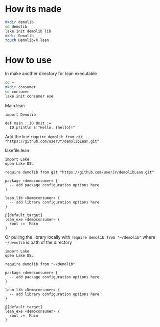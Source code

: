 # How its made

```bash
mkdir demolib
cd demolib
lake init demolib lib
mkdir Demolib
touch Demolib/X.lean
```

# How to use

In make another directory for lean executable

```bash
cd ~
mkdir consumer
cd consumer
lake init consumer exe
```

Main.lean

```
import Demolib

def main : IO Unit :=
  IO.println s!"Hello, {hello}!"
```

Add the line `require demolib from git "https://github.com/userJY/demolibLean.git"`

lakefile.lean

```
import Lake
open Lake DSL

require demolib from git "https://github.com/userJY/demolibLean.git"

package «democonsumer» {
  -- add package configuration options here
}

lean_lib «Democonsumer» {
  -- add library configuration options here
}

@[default_target]
lean_exe «democonsumer» {
  root := `Main
}
```

Or pulling the library locally with `require demolib from "~/demolib"` where `~/demolib` is path of the directory 

```
import Lake
open Lake DSL

require demolib from "~/demolib"

package «democonsumer» {
  -- add package configuration options here
}

lean_lib «Democonsumer» {
  -- add library configuration options here
}

@[default_target]
lean_exe «democonsumer» {
  root := `Main
}
```
